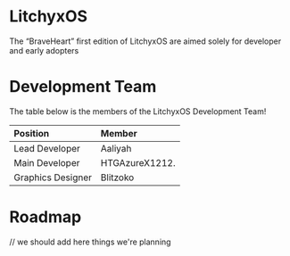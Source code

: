 # LitchyxOS
The “BraveHeart” first edition of LitchyxOS are aimed solely for developer and early adopters

# Development Team
The table below is the members of the LitchyxOS Development Team!

| Position | Member |
| :------- | :----- |
| Lead Developer | Aaliyah |
| Main Developer | HTGAzureX1212. |
| Graphics Designer | Blitzoko |

# Roadmap
// we should add here things we're planning
